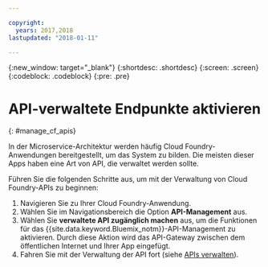 ```yaml
---

copyright:
  years: 2017,2018
lastupdated: "2018-01-11"

---
```



{:new_window: target="_blank"}
{:shortdesc: .shortdesc}
{:screen: .screen}
{:codeblock: .codeblock}
{:pre: .pre}

# API-verwaltete Endpunkte aktivieren
{: #manage_cf_apis}

In der Microservice-Architektur werden häufig Cloud Foundry-Anwendungen bereitgestellt, um das System zu bilden. Die meisten dieser Apps haben eine Art von API, die verwaltet werden sollte.

Führen Sie die folgenden Schritte aus, um mit der Verwaltung von Cloud Foundry-APIs zu beginnen:

1. Navigieren Sie zu Ihrer Cloud Foundry-Anwendung.
2. Wählen Sie im Navigationsbereich die Option **API-Management** aus.
3. Wählen Sie **verwaltete API zugänglich machen** aus, um die Funktionen für das {{site.data.keyword.Bluemix_notm}}-API-Management zu aktivieren. Durch diese Aktion wird das API-Gateway zwischen dem öffentlichen Internet und Ihrer App eingefügt.
4. Fahren Sie mit der Verwaltung der API fort (siehe [APIs verwalten](manage_apis.html)).

